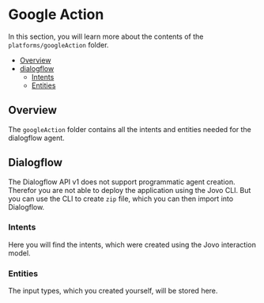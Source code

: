 # Google Action

In this section, you will learn more about the contents of the `platforms/googleAction` folder.

* [Overview](#overview)
* [dialogflow](#dialogflow)
    * [Intents](#intents)
    * [Entities](#entities)

## Overview
The `googleAction` folder contains all the intents and entities needed for the dialogflow agent.

## Dialogflow
The Dialogflow API v1 does not support programmatic agent creation. Therefor you are not able to deploy the application using the Jovo CLI.  But you can use the CLI to create `zip` file, which you can then import into Dialogflow.

### Intents
Here you will find the intents, which were created using the Jovo interaction model. 

### Entities
The input types, which you created yourself, will be stored here. 